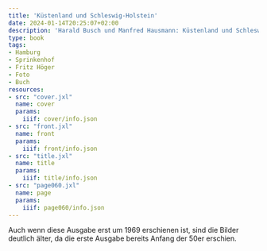 ```yaml
---
title: 'Küstenland und Schleswig-Holstein'
date: 2024-01-14T20:25:07+02:00
description: 'Harald Busch und Manfred Hausmann: Küstenland und Schleswig-Holstein, Umschau Verlag, Frankfurt am Main ca. 1969 <a class="worldcat" href="https://www.worldcat.org/de/title/257207586">&nbsp;</a>'
type: book
tags:
- Hamburg
- Sprinkenhof
- Fritz Höger
- Foto
- Buch
resources:
- src: "cover.jxl"
  name: cover
  params:
    iiif: cover/info.json
- src: "front.jxl"
  name: front
  params:
    iiif: front/info.json
- src: "title.jxl"
  name: title
  params:
    iiif: title/info.json
- src: "page060.jxl"
  name: page
  params:
    iiif: page060/info.json
---
```


Auch wenn diese Ausgabe erst um 1969 erschienen ist, sind die Bilder deutlich älter, da die erste Ausgabe bereits Anfang der 50er erschien.
